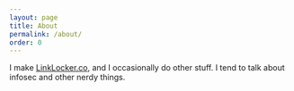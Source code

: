 ```yaml
---
layout: page
title: About
permalink: /about/
order: 0
---
```


I make [LinkLocker.co](https://linklocker.co), and I occasionally do other stuff. I tend to talk about infosec and other nerdy things.